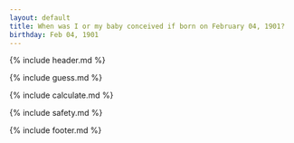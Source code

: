 ```yaml
---
layout: default
title: When was I or my baby conceived if born on February 04, 1901?
birthday: Feb 04, 1901
---
```


{% include header.md %}

{% include guess.md %}

{% include calculate.md %}

{% include safety.md %}

{% include footer.md %}



